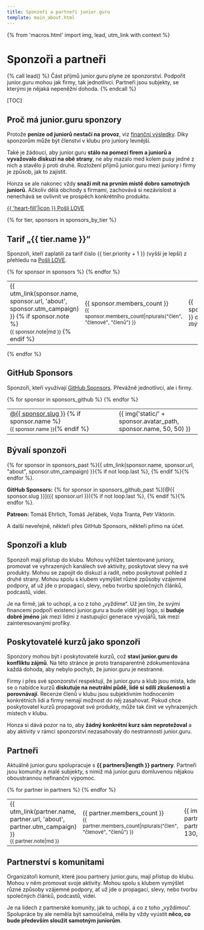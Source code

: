 ```yaml
---
title: Sponzoři a partneři junior.guru
template: main_about.html
---
```


{% from 'macros.html' import img, lead, utm_link with context %}

# Sponzoři a partneři

{% call lead() %}
Část příjmů junior.guru plyne ze sponzorství. Podpořit junior.guru mohou jak firmy, tak jednotlivci. Partneři jsou subjekty, se kterými je nějaká nepeněžní dohoda.
{% endcall %}

[TOC]

## Proč má junior.guru sponzory

Protože **peníze od juniorů nestačí na provoz**, viz [finanční výsledky](./finances.md).
Díky sponzorům může být členství v klubu pro juniory levnější.

Také je žádoucí, aby junior.guru **stálo na pomezí firem a juniorů a vyvažovalo diskuzi na obě strany**, ne aby mazalo med kolem pusy jedné z nich a stavělo ji proti druhé.
Rozložení příjmů junior.guru mezi juniory i firmy je způsob, jak to zajistit.

Honza se ale nakonec vždy **snaží mít na prvním místě dobro samotných juniorů**.
Ačkoliv dělá obchody s firmami, zachovává si nezávislost a nenechává se ovlivnit ve prospěch konkrétního produktu.

<p class="text-center">
  <a href="{{ pages|docs_url("love.jinja")|url }}" class="love-button pulse">{{ 'heart-fill'|icon }} Pošli LOVE</a>
</p>

{% for tier, sponsors in sponsors_by_tier %}
## Tarif „{{ tier.name }}“

Sponzoři, kteří zaplatili za tarif číslo {{ tier.priority + 1 }} (vyšší je lepší) z přehledu na [Pošli LOVE](../love.jinja).

<div class="table-responsive"><table class="table align-middle">
  {% for sponsor in sponsors %}
    <tr>
      <td>
        {{ utm_link(sponsor.name, sponsor.url, 'about', sponsor.utm_campaign) }}
        {% if sponsor.note %}
        <br><small>{{ sponsor.note|md }}</small>
        {% endif %}
      </td>
      <td style="width: 5rem">
        {{ sponsor.members_count }}<br>
        <small>{{ sponsor.members_count|nplurals("člen", "členové", "členů") }}</small>
      </td>
      <td style="width: 5rem">
        <span {% if sponsor.days_until_renew() < 30 %}
        class="problem-very-soon"
      {% elif sponsor.days_until_renew() < 60 %}
        class="problem-soon"
      {%- endif %}>
          {{ sponsor.days_until_renew() }} dní<br>
          <small>zbývá</small>
        </span>
      </td>
      <td style="width: 200px" class="table-logo">
        {{ img('static/' + sponsor.logo_path, sponsor.name, 130, 60) }}
      </td>
    </tr>
  {% endfor %}
</table></div>
{% endfor %}

## GitHub Sponsors

Sponzoři, kteří využívají [GitHub Sponsors](https://github.com/sponsors/honzajavorek/). Převážně jednotlivci, ale i firmy.

<div class="table-responsive"><table class="table">
  {% for sponsor in sponsors_github %}
    <tr>
      <td>
        <a href="{{ sponsor.url }}" target="_blank" rel="noopener">@{{ sponsor.slug }}</a>
        {% if sponsor.name %}<br><small>{{ sponsor.name }}</small>{% endif %}
      </td>
      <td style="width: 200px" class="table-image">
        {{ img('static/' + sponsor.avatar_path, sponsor.name, 50, 50) }}
      </td>
    </tr>
  {% endfor %}
</table></div>

## Bývalí sponzoři

{% for sponsor in sponsors_past %}{{ utm_link(sponsor.name, sponsor.url, "about", sponsor.utm_campaign) }}{% if not loop.last %}, {% endif %}{% endfor %}.

**GitHub Sponsors:** {% for sponsor in sponsors_github_past %}[@{{ sponsor.slug }}]({{ sponsor.url }}){% if not loop.last %}, {% endif %}{% endfor %}.

**Patreon:** Tomáš Ehrlich, Tomáš Jeřábek, Vojta Tranta, Petr Viktorin.

A další neveřejně, někteří přes GitHub Sponsors, někteří přímo na účet.

## Sponzoři a klub

Sponzoři mají přístup do klubu. Mohou vyhlížet talentované juniory, promovat ve vyhrazených kanálech své aktivity, poskytovat slevy na své produkty. Mohou se zapojit do diskuzí a radit, nebo poskytovat pohled z druhé strany. Mohou spolu s klubem vymýšlet různé způsoby vzájemné podpory, ať už jde o propagaci, slevy, nebo tvorbu společných článků, podcastů, videí.

Je na firmě, jak to uchopí, a co z toho „vyždíme“. Už jen tím, že svými financemi podpoří existenci junior.guru a bude vidět její logo, si **buduje dobré jméno** jak mezi lidmi z nastupující generace vývojářů, tak mezi zainteresovanými profíky.

## Poskytovatelé kurzů jako sponzoři

Sponzory mohou být i poskytovatelé kurzů, což **staví junior.guru do konfliktu zájmů**.
Na této stránce je proto transparentně zdokumentována každá dohoda, aby nebylo pochyb, že junior.guru je nestranné.

Firmy i přes své sponzorství respektují, že junior.guru a klub jsou místa, kde se o nabídce kurzů **diskutuje na neutrální půdě, lidé si sdílí zkušenosti a porovnávají**.
Recenze členů v klubu jsou subjektivním hodnocením konkrétních lidí a firmy nemají možnost do něj zasahovat.
Pokud chce poskytovatel kurzů propagovat své produkty, může tak činit ve vyhrazených místech v klubu.

Honza si dává pozor na to, aby **žádný konkrétní kurz sám neprotežoval** a aby aktivity v rámci sponzorství nezasahovaly do nestrannosti junior.guru.

## Partneři

Aktuálně junior.guru spolupracuje s **{{ partners|length }} partnery**. Partneři jsou komunity a malé subjekty, s nimiž má junior.guru domluvenou nějakou oboustrannou nefinanční výpomoc.

<div class="table-responsive"><table class="table align-middle">
  {% for partner in partners %}
    <tr>
      <td>
        {{ utm_link(partner.name, partner.url, 'about', partner.utm_campaign) }}
        <br><small>{{ partner.note|md }}</small>
      </td>
      <td style="width: 5rem">
        {{ partner.members_count }}<br>
        <small>{{ partner.members_count|nplurals("člen", "členové", "členů") }}</small>
      </td>
      <td style="width: 200px" class="table-logo">
        {{ img('static/' + partner.logo_path, partner.name, 130, 60) }}
      </td>
    </tr>
  {% endfor %}
</table></div>

## Partnerství s komunitami

Organizátoři komunit, které jsou partnery junior.guru, mají přístup do klubu. Mohou v něm promovat svoje aktivity. Mohou spolu s klubem vymýšlet různé způsoby vzájemné podpory, ať už jde o propagaci, slevy, nebo tvorbu společných článků, podcastů, videí.

Je na lidech z partnerské komunity, jak to uchopí, a co z toho „vyždímou“. Spolupráce by ale neměla být samoúčelná, měla by vždy vyústit **něco, co bude především sloužit samotným juniorům**.
